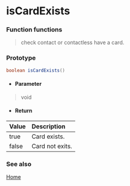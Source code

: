 # isCardExists

### Function functions
> check contact or contactless have a card.

### Prototype

```java
boolean isCardExists()
```

- #### Parameter
> void


- #### Return
| Value | Description     |
| :---- | :-------------- |
| true  | Card exists.    |
| false | Card not exits. |



### See also

[Home](../README.md) 

